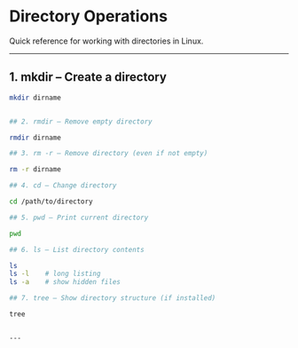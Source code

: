 # Directory Operations

Quick reference for working with directories in Linux.

---

## 1. mkdir – Create a directory
```bash
mkdir dirname


## 2. rmdir – Remove empty directory

rmdir dirname

## 3. rm -r – Remove directory (even if not empty)

rm -r dirname

## 4. cd – Change directory

cd /path/to/directory

## 5. pwd – Print current directory

pwd

## 6. ls – List directory contents

ls
ls -l    # long listing
ls -a    # show hidden files

## 7. tree – Show directory structure (if installed)

tree


---
